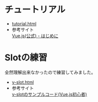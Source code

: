 # チュートリアル
* [tutorial.html](./tutorial.html)
* 参考サイト  
[Vue.js(公式) - はじめに](https://jp.vuejs.org/v2/guide/index.html)

# Slotの練習
全然理解出来なかったので練習してみました。

* [v-slot.html](./v-slot.html)
* 参考サイト  
[v-slotのサンプルコード(Vue.js初心者)](https://qiita.com/kazhashimoto/items/6ffce6abdaf36406b714)